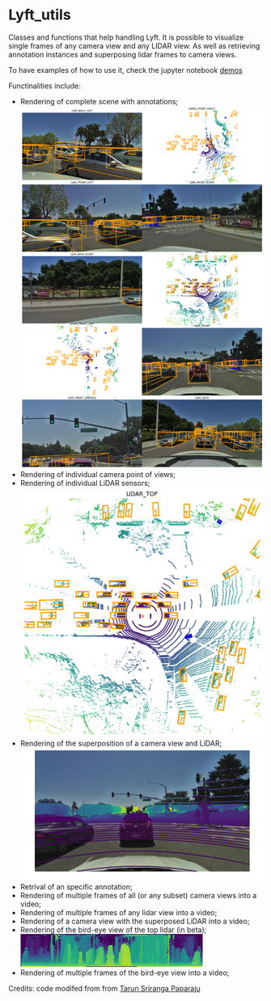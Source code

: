 # Lyft_utils
Classes and functions that help handling Lyft. It is possible to visualize single frames of any camera view and any LIDAR view. As well as retrieving annotation instances and superposing lidar frames to camera views.

To have examples of how to use it, check the jupyter notebook [demos](https://github.com/VictorZuanazzi/Lyft_utils/blob/master/demos.ipynb)

Functinalities include:
* Rendering of complete scene with annotations;
![](https://github.com/VictorZuanazzi/Lyft_utils/blob/master/demo_examples/complete_scene.png)
* Rendering of individual camera point of views;
* Rendering of individual LiDAR sensors;
![](https://github.com/VictorZuanazzi/Lyft_utils/blob/master/demo_examples/pointcloud_topview.png)
* Rendering of the superposition of a camera view and LiDAR;
![](https://github.com/VictorZuanazzi/Lyft_utils/blob/master/demo_examples/superposition.png)
* Retrival of an specific annotation;
* Rendering of multiple frames of all (or any subset) camera views into a video;
* Rendering of multiple frames of any lidar view into a video;
* Rendering of a camera view with the superposed LiDAR into a video;
* Rendering of the bird-eye view of the top lidar (in beta);
![](https://github.com/VictorZuanazzi/Lyft_utils/blob/master/demo_examples/00000.png)
* Rendering of multiple frames of the bird-eye view into a video;

Credits: code modifed from from [Tarun Sriranga Paparaju](https://www.kaggle.com/tarunpaparaju/lyft-competition-understanding-the-data)

